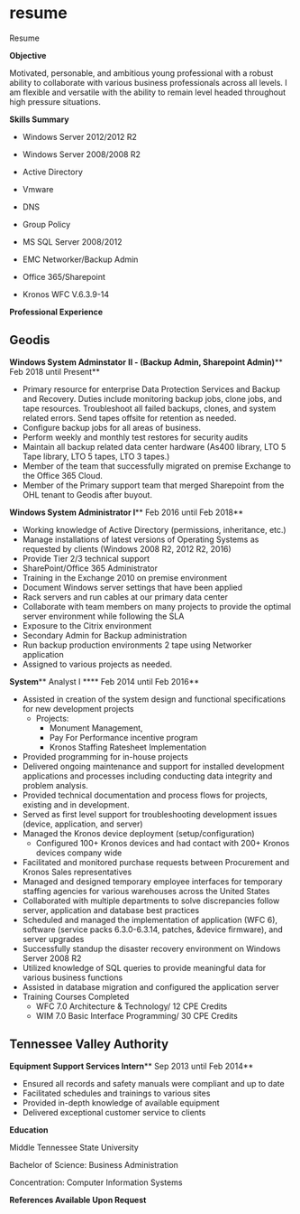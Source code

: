 # resume
Resume




**Objective**

Motivated, personable, and ambitious young professional with a robust ability to collaborate with various business professionals across all levels. I am flexible and versatile with the ability to remain level headed throughout high pressure situations.

**Skills Summary**

- Windows Server 2012/2012 R2
- Windows Server 2008/2008 R2
- Active Directory
- Vmware
- DNS

- Group Policy
- MS SQL Server 2008/2012
- EMC Networker/Backup Admin
- Office 365/Sharepoint
- Kronos WFC V.6.3.9-14

**Professional Experience**

## **Geodis**

  **Windows System Adminstator** **II  - (Backup Admin, Sharepoint Admin)****        Feb 2018 until Present**

- Primary resource for enterprise Data Protection Services and Backup and Recovery. Duties include monitoring backup jobs, clone jobs, and tape resources.  Troubleshoot all failed backups, clones, and system related errors. Send tapes offsite for retention as needed.
- Configure backup jobs for all areas of business.
- Perform weekly and monthly test restores for security audits
- Maintain all backup related data center hardware (As400 library, LTO 5 Tape library, LTO 5 tapes, LTO 3 tapes.)
- Member of the team that successfully migrated on premise Exchange to the Office 365 Cloud.
- Member of the Primary support team that merged Sharepoint from the OHL tenant to Geodis after buyout.



**Windows System Administrator I****                                 Feb 2016 until Feb 2018**

- Working knowledge of Active Directory (permissions, inheritance, etc.)
- Manage installations of latest versions of Operating Systems as requested by clients (Windows 2008 R2, 2012 R2, 2016)
- Provide Tier 2/3 technical support
- SharePoint/Office 365 Administrator
- Training in the Exchange 2010 on premise environment
- Document Windows server settings that have been applied
- Rack servers and run cables at our primary data center
- Collaborate with team members on many projects to provide the optimal server environment while following the SLA
- Exposure to the Citrix environment
- Secondary Admin for Backup administration
- Run backup production environments 2 tape using Networker application
- Assigned to various projects as needed.

**System**** Analyst I ****                                                Feb 2014 until Feb 2016**

- Assisted in creation of the system design and functional specifications for new development projects
  - Projects:
    - Monument Management,
    - Pay For Performance incentive program
    - Kronos Staffing Ratesheet Implementation
- Provided programming for in-house projects
- Delivered ongoing maintenance and support for installed development applications and processes including conducting data integrity and problem analysis.
- Provided technical documentation and process flows for projects, existing and in development.
- Served as first level support for troubleshooting development issues (device, application, and server)
- Managed the Kronos device deployment (setup/configuration)
  -  Configured 100+ Kronos devices and had contact with 200+ Kronos devices company wide
- Facilitated and monitored purchase requests between Procurement and Kronos Sales representatives
- Managed and designed temporary employee interfaces for temporary staffing agencies for various warehouses across the United States
- Collaborated with multiple departments to solve discrepancies follow server, application and database best practices
- Scheduled and managed the implementation of application (WFC 6), software (service packs 6.3.0-6.3.14, patches, &amp;device firmware), and server upgrades
- Successfully standup the disaster recovery environment on Windows Server 2008 R2
- Utilized knowledge of SQL queries to provide meaningful data for various business functions
- Assisted in database migration and configured the application server
- Training Courses Completed
  - WFC 7.0 Architecture &amp; Technology/ 12 CPE Credits
  - WIM 7.0 Basic Interface Programming/ 30 CPE Credits

## **Tennessee Valley Authority**

**Equipment Support Services Intern****                                 Sep 2013 until Feb 2014**

- Ensured all records and safety manuals were compliant and up to date
- Facilitated schedules and trainings to various sites
- Provided in-depth knowledge of available equipment
- Delivered exceptional customer service to clients



**Education**

Middle Tennessee State University

Bachelor of Science: Business Administration

Concentration: Computer Information Systems



**References Available Upon Request**
